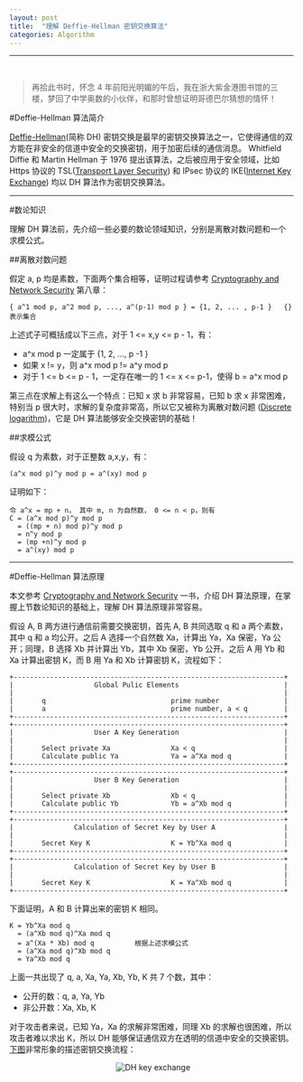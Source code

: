 ```yaml
---
layout: post
title:  "理解 Deffie-Hellman 密钥交换算法"
categories: Algorithm
---
```


-------------
&nbsp;&nbsp;&nbsp;&nbsp;
&nbsp;&nbsp;&nbsp;&nbsp;

> 再拾此书时，怀念 4 年前阳光明媚的午后，我在浙大紫金港图书馆的三楼，梦回了中学奥数的小伙伴，和那时曾想证明哥德巴尔猜想的情怀！

#Deffie-Hellman 算法简介

[Deffie-Hellman](https://en.wikipedia.org/wiki/Diffie%E2%80%93Hellman_key_exchange)(简称 DH) 密钥交换是最早的密钥交换算法之一，它使得通信的双方能在非安全的信道中安全的交换密钥，用于加密后续的通信消息。 Whitfield Diffie 和 Martin Hellman 于 1976 提出该算法，之后被应用于安全领域，比如 Https 协议的 TSL([Transport Layer Security](https://en.wikipedia.org/wiki/Transport_Layer_Security)) 和 IPsec 协议的 IKE([Internet Key Exchange](https://en.wikipedia.org/wiki/Internet_Key_Exchange)) 均以 DH 算法作为密钥交换算法。

-------------

#数论知识

理解 DH 算法前，先介绍一些必要的数论领域知识，分别是离散对数问题和一个求模公式。

##离散对数问题

假定 a, p 均是素数，下面两个集合相等，证明过程请参考 [Cryptography and Network Security](http://www.amazon.com/Cryptography-Network-Security-Principles-Practice/dp/0133354695) 第八章：

```
{ a^1 mod p, a^2 mod p, ..., a^(p-1) mod p } = {1, 2, ... , p-1 }   {} 表示集合
```

上述式子可概括成以下三点，对于 1 <= x,y <= p - 1，有：

- a^x mod p 一定属于 {1, 2, ..., p -1 }
- 如果 x != y，则 a^x mod p != a^y mod p
- 对于 1 <= b <= p - 1，一定存在唯一的 1 <= x <= p-1，使得 b = a^x mod p

第三点在求解上有这么一个特点：已知 x 求 b 非常容易，已知 b 求 x 非常困难，特别当 p 很大时，求解的复杂度非常高，所以它又被称为离散对数问题  ([Discrete logarithm](https://en.wikipedia.org/wiki/Discrete_logarithm))，它是 DH 算法能够安全交换密钥的基础！

##求模公式

假设 q 为素数，对于正整数 a,x,y，有：

```
(a^x mod p)^y mod p = a^(xy) mod p
```

证明如下：

```
令 a^x = mp + n， 其中 m, n 为自然数， 0 <= n < p，则有
C = (a^x mod p)^y mod p
  = ((mp + n) mod p)^y mod p
  = n^y mod p
  = (mp +n)^y mod p
  = a^(xy) mod p
```
-------------

#Deffie-Hellman 算法原理

本文参考 [Cryptography and Network Security](http://www.amazon.com/Cryptography-Network-Security-Principles-Practice/dp/0133354695) 一书，介绍 DH 算法原理，在掌握上节数论知识的基础上，理解 DH 算法原理非常容易。

假设 A, B 两方进行通信前需要交换密钥，首先 A, B 共同选取 q 和 a 两个素数，其中 q 和 a 均公开。之后 A 选择一个自然数 Xa，计算出 Ya，Xa 保密，Ya 公开；同理，B 选择 Xb 并计算出 Yb，其中 Xb 保密，Yb 公开。之后 A 用 Yb 和 Xa 计算出密钥 K，而 B 用 Ya 和 Xb 计算密钥 K，流程如下：

```
+-------------------------------------------------------------------+
|                    Global Pulic Elements                          |
|                                                                   |
|       q                               prime number                |
|       a                               prime number, a < q         |
+-------------------------------------------------------------------+
+-------------------------------------------------------------------+
|                    User A Key Generation                          |
|                                                                   |
|       Select private Xa               Xa < q                      |
|       Calculate public Ya             Ya = a^Xa mod q             |
+-------------------------------------------------------------------+
+-------------------------------------------------------------------+
|                    User B Key Generation                          |
|                                                                   |
|       Select private Xb               Xb < q                      |
|       Calculate public Yb             Yb = a^Xb mod q             |
+-------------------------------------------------------------------+
+-------------------------------------------------------------------+
|               Calculation of Secret Key by User A                 |
|                                                                   |
|       Secret Key K                    K = Yb^Xa mod q             |
+-------------------------------------------------------------------+
+-------------------------------------------------------------------+
|               Calculation of Secret Key by User B                 |
|                                                                   |
|       Secret Key K                    K = Ya^Xb mod q             |
+-------------------------------------------------------------------+
```

下面证明，A 和 B 计算出来的密钥 K 相同。

```
K = Yb^Xa mod q
  = (a^Xb mod q)^Xa mod q      
  = a^(Xa * Xb) mod q          根据上述求模公式
  = (a^Xa mod q)^Xb mod q
  = Ya^Xb mod q
```

上面一共出现了 q, a, Xa, Ya, Xb, Yb, K 共 7 个数，其中：

- 公开的数：q, a, Ya, Yb
- 非公开数：Xa, Xb, K

对于攻击者来说，已知 Ya，Xa 的求解非常困难，同理 Xb 的求解也很困难，所以攻击者难以求出 K，所以 DH 能够保证通信双方在透明的信道中安全的交换密钥。[下图](https://en.wikipedia.org/wiki/Diffie%E2%80%93Hellman_key_exchange#/media/File:Diffie-Hellman_Key_Exchange.svg)非常形象的描述密钥交换流程：

&nbsp;&nbsp;&nbsp;&nbsp;&nbsp;&nbsp;&nbsp;&nbsp;&nbsp;&nbsp;&nbsp;&nbsp;&nbsp;&nbsp;&nbsp;&nbsp;&nbsp;&nbsp;&nbsp;&nbsp;&nbsp;&nbsp;&nbsp;&nbsp;&nbsp;&nbsp;&nbsp;&nbsp;&nbsp;&nbsp;&nbsp;&nbsp;&nbsp;&nbsp;&nbsp;&nbsp;&nbsp;&nbsp;&nbsp;&nbsp;&nbsp;&nbsp;&nbsp;&nbsp;&nbsp;&nbsp;&nbsp;&nbsp;![DH key exchange](http://7xp2eu.com1.z0.glb.clouddn.com/DH%20exchange%20Key.png?imageView2/1/w/310/h/450/q/100)




